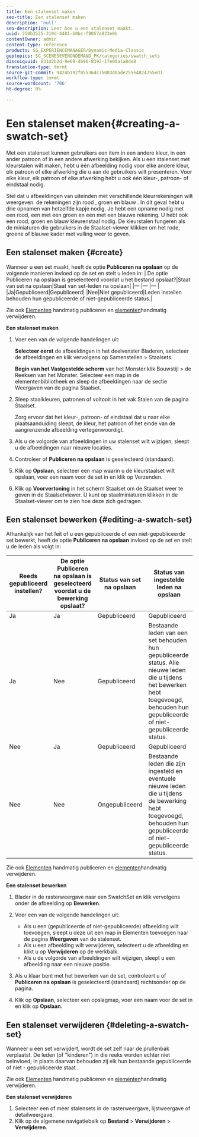 ```yaml
---
title: Een stalenset maken
seo-title: Een stalenset maken
description: 'null'
seo-description: Leer hoe u een stalenset maakt.
uuid: 250b3525-310d-4481-b0bc-f9057e823e0b
contentOwner: admin
content-type: reference
products: SG_EXPERIENCEMANAGER/Dynamic-Media-Classic
geptopics: SG_SCENESEVENONDEMAND_PK/categories/swatch_sets
discoiquuid: 631d2b2d-9e69-4b96-8392-17e00a1a8de0
translation-type: tm+mt
source-git-commit: 9424b392f85536dc75083d0ade255e4824755ed1
workflow-type: tm+mt
source-wordcount: '706'
ht-degree: 0%

---
```



# Een stalenset maken{#creating-a-swatch-set}

Met een stalenset kunnen gebruikers een item in een andere kleur, in een ander patroon of in een andere afwerking bekijken. Als u een stalenset met kleurstalen wilt maken, hebt u één afbeelding nodig voor elke andere kleur, elk patroon of elke afwerking die u aan de gebruikers wilt presenteren. Voor elke kleur, elk patroon of elke afwerking hebt u ook één kleur-, patroon- of eindstaal nodig.

Stel dat u afbeeldingen van uiteinden met verschillende kleurrekeningen wilt weergeven. de rekeningen zijn rood , groen en blauw . In dit geval hebt u drie opnamen van hetzelfde kapje nodig. Je hebt een opname nodig met een rood, een met een groen en een met een blauwe rekening. U hebt ook een rood, groen en blauw kleurenstaal nodig. De kleurstalen fungeren als de miniaturen die gebruikers in de Staalset-viewer klikken om het rode, groene of blauwe kader met vulling weer te geven.

## Een stalenset maken {#create}

Wanneer u een set maakt, heeft de optie **Publiceren na opslaan** op de volgende manieren invloed op de set en stelt u leden in:
| De optie Publiceren na opslaan is geselecteerd voordat u het bestand opslaat?|Staat van set na opslaan|Staat van set-leden na opslaan|
|— |— |— |
|Ja|Gepubliceerd|Gepubliceerd|
|Nee|Niet gepubliceerd|Leden instellen behouden hun gepubliceerde of niet-gepubliceerde status.|

Zie ook [Elementen](publishing-files.md#manually_publishing_assets) handmatig publiceren en [elementen](publishing-files.md#manually_unpublishing_assets)handmatig verwijderen.

**Een stalenset maken**

1. Voer een van de volgende handelingen uit:

   **Selecteer eerst** de afbeeldingen in het deelvenster Bladeren, selecteer de afbeeldingen en klik vervolgens op Samenstellen > Staalsets.

   **Begin van het Vastgestelde scherm** van het Monster klik Bouwstijl > de Reeksen van het Monster. Selecteer een map in de elementenbibliotheek en sleep de afbeeldingen naar de sectie Weergaven van de pagina Staalset.

1. Sleep staalkleuren, patronen of voltooit in het vak Stalen van de pagina Staalset.

   Zorg ervoor dat het kleur-, patroon- of eindstaal dat u naar elke plaatsaanduiding sleept, de kleur, het patroon of het einde van de aangrenzende afbeelding vertegenwoordigt.

1. Als u de volgorde van afbeeldingen in uw stalenset wilt wijzigen, sleept u de afbeeldingen naar nieuwe locaties.
1. Controleer of **Publiceren na opslaan** is geselecteerd (standaard).
1. Klik op **Opslaan**, selecteer een map waarin u de kleurstaalset wilt opslaan, voer een naam voor de set in en klik op Verzenden.
1. Klik op **Voorvertoning** in het scherm Staalset om de Staalset weer te geven in de Staalsetviewer. U kunt op staalminiaturen klikken in de Staalset-viewer om te zien hoe deze zich gedragen.

## Een stalenset bewerken {#editing-a-swatch-set}

Afhankelijk van het feit of u een gepubliceerde of een niet-gepubliceerde set bewerkt, heeft de optie **Publiceren na opslaan** invloed op de set en stelt u de leden als volgt in:

| Reeds gepubliceerd instellen? | De optie Publiceren na opslaan is geselecteerd voordat u de bewerking opslaat? | Status van set na opslaan | Status van ingestelde leden na opslaan |
|--- |--- |--- |--- |
| Ja | Ja | Gepubliceerd | Gepubliceerd |
| Ja | Nee | Gepubliceerd | Bestaande leden van een set behouden hun gepubliceerde status. Alle nieuwe leden die u tijdens het bewerken hebt toegevoegd, behouden hun gepubliceerde of niet-gepubliceerde status. |
| Nee | Ja | Gepubliceerd | Gepubliceerd |
| Nee | Nee | Ongepubliceerd | Bestaande leden die zijn ingesteld en eventuele nieuwe leden die u tijdens de bewerking hebt toegevoegd, behouden hun gepubliceerde of niet-gepubliceerde status. |

Zie ook [Elementen](publishing-files.md#manually_publishing_assets) handmatig publiceren en [elementen](publishing-files.md#manually_unpublishing_assets)handmatig verwijderen.

**Een stalenset bewerken**

1. Blader in de rasterweergave naar een SwatchSet en klik vervolgens onder de afbeelding op **Bewerken**.
1. Voer een van de volgende handelingen uit:

   * Als u een (gepubliceerde of niet-gepubliceerde) afbeelding wilt toevoegen, sleept u deze uit een map in Elementen toevoegen naar de pagina **Weergaven** van de stalenset.
   * Als u een afbeelding wilt verwijderen, selecteert u de afbeelding en klikt u op **Verwijderen** op de werkbalk.
   * Als u de volgorde van afbeeldingen wilt wijzigen, sleept u een afbeelding naar een nieuwe positie.

1. Als u klaar bent met het bewerken van de set, controleert u of **Publiceren na opslaan** is geselecteerd (standaard) rechtsonder op de pagina.
1. Klik op **Opslaan**, selecteer een opslagmap, voer een naam voor de set in en klik op **Opslaan**.

## Een stalenset verwijderen {#deleting-a-swatch-set}

Wanneer u een set verwijdert, wordt de set zelf naar de prullenbak verplaatst. De leden (of &quot;kinderen&quot;) in die reeks worden echter niet beïnvloed; in plaats daarvan behouden zij elk hun bestaande gepubliceerde of niet - gepubliceerde staat .

Zie ook [Elementen](publishing-files.md#manually_publishing_assets) handmatig publiceren en [elementen](publishing-files.md#manually_unpublishing_assets)handmatig verwijderen.

**Een stalenset verwijderen**

1. Selecteer een of meer stalensets in de rasterweergave, lijstweergave of detailweergave.
1. Klik op de algemene navigatiebalk op **Bestand** > **Verwijderen** > **Verwijderen**.

